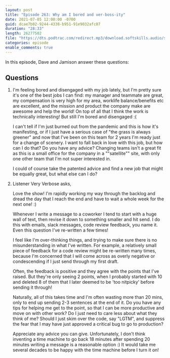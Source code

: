 ```yaml
---
layout: post
title: "Episode 263: Why am I bored and ver-boss-ity"
date: 2021-07-05 12:00:00 -0700
guid: dcae7b02-9244-4338-b951-91e9032afc07
duration: "28:33"
length: 26277502
file: "https://dts.podtrac.com/redirect.mp3/download.softskills.audio/sse-263.mp3"
categories: episode
enable_comments: true
---
```


In this episode, Dave and Jamison answer these questions:

## Questions

1. I'm feeling bored and disengaged with my job lately, but I'm pretty sure it's one of the best jobs I can find: my manager and teammate are great, my compensation is very high for my area, worklife balance/benefits etc are excellent, and the mission and product the company make are awesome and help the world! On top of all that I think the work is technically interesting! But still I'm bored and disengaged :(
   
   I can't tell if I'm just burned out from the pandemic and this is how it's manifesting, or if I just have a serious case of "the grass is always greener" and now that I've been on this team for 2 years I'm ready just for a change of scenery. I want to fall back in love with this job, but how can I do that? Do you have any advice? Changing teams isn't a great fit as this is a small office for the company in a ""satellite"" site, with only one other team that I'm not super interested in.
   
   I could of course take the patented advice and find a new job that might be equally great, but what else can I do?


2. Listener Very Verbose asks,
   
   Love the show! I'm rapidly working my way through the backlog and dread the day that I reach the end and have to wait a whole week for the next one! :)
   
   Whenever I write a message to a coworker I tend to start with a huge wall of text, then revise it down to something smaller and hit send. I do this with emails, slack messages, code review feedback, you name it. Even this question I've re-written a few times!
   
   I feel like I'm over-thinking things, and trying to make sure there is no misunderstanding in what I've written. For example, a relatively small piece of feedback for a code review might be re-written many times, because I'm concerned that I will come across as overly negative or condescending if I just send through my first draft.
   
   Often, the feedback is positive and they agree with the points that I've raised. But they're only seeing 2 points, when I probably started with 10 and deleted 8 of them that I later deemed to be 'too nitpicky' before sending it through!
   
   Naturally, all of this takes time and I'm often wasting more than 20 mins, only to end up sending 2-3 sentences at the end of it. Do you have any tips for helping me get to the point, so that I can be more productive and move on with other work? Do I just need to care less about what they think of me? Should I just skim over the code, say "LGTM", and suppress the fear that I may have just approved a critical bug to go to production?
   
   Appreciate any advice you can give. Unfortunately, I don't think inventing a time machine to go back 18 minutes after spending 20 minutes writing a message is a reasonable option :) It would take me several decades to be happy with the time machine before I turn it on!
